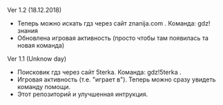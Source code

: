 Ver 1.2 (18.12.2018)
- Теперь можно искать гдз через сайт znanija.com . Команда: gdz!знания
- Обновлена игровая активность (просто чтобы там появилась та новая команда)


Ver 1.1 (Unknow day)
- Поисковик гдз через сайт 5terka. Команда: gdz!5terka .
- Игровая активность (т.е. "играет в"). Теперь можно сразу увидеть команду помощи.
- Этот репозиторий и улучшенная интрукция.
